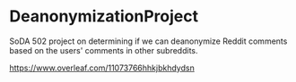 # DeanonymizationProject
SoDA 502 project on determining if we can deanonymize Reddit comments based on the users' comments in other subreddits.

https://www.overleaf.com/11073766hhkjbkhdydsn
